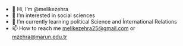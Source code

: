 - 👋 Hi, I’m @melikezehra
- 👀 I’m interested in social sciences
- 🌱 I’m currently learning political Science and İnternational Relations
- 📫 How to reach me melikezehra25@gmail.com or mzehra@marun.edu.tr

<!---
melikezehra/melikezehra is a ✨ special ✨ repository because its `README.md` (this file) appears on your GitHub profile.
You can click the Preview link to take a look at your changes.
--->
